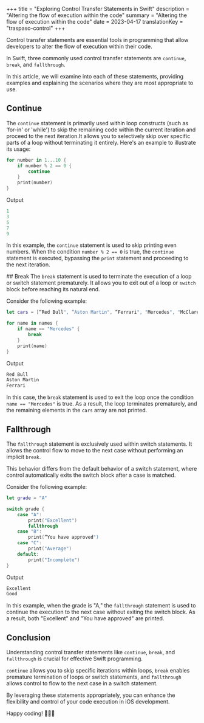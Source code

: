 +++
title = "Exploring Control Transfer Statements in Swift"
description = "Altering the flow of execution within the code"
summary = "Altering the flow of execution within the code"
date = 2023-04-17
translationKey = "traspaso-control"
+++

Control transfer statements are essential tools in programming that allow developers to alter the flow of execution within their code. 

In Swift, three commonly used control transfer statements are `continue`, `break`, and `fallthrough`. 

In this article, we will examine into each of these statements, providing examples and explaining the scenarios where they are most appropriate to use.

## Continue
The `continue` statement is primarily used within loop constructs (such as ‘for-in' or 'while') to skip the remaining code within the current iteration and proceed to the next iteration.It allows you to selectively skip over specific parts of a loop without terminating it entirely.
Here's an example to illustrate its usage:

```swift
for number in 1...10 {
    if number % 2 == 0 {
        continue
    }
    print(number)
}
```

Output
```swift
1
3
5
7
9
```

In this example, the `continue` statement is used to skip printing even numbers. When the condition `number % 2 == 0` is true, the `continue` statement is executed, bypassing the `print` statement and proceeding to the next iteration. 

## Break
The `break` statement is used to terminate the execution of a loop or switch statement prematurely. It allows you to exit out of a loop or `switch` block before reaching its natural end.

Consider the following example:

```swift
let cars = [“Red Bull", “Aston Martin", “Ferrari", "Mercedes", "McClaren"]

for name in names {
    if name == "Mercedes" {
        break
    }
    print(name)
}
```

Output
```swift
Red Bull
Aston Martin
Ferrari
```

In this case, the `break` statement is used to exit the loop once the condition `name == "Mercedes"` is true. As a result, the loop terminates prematurely, and the remaining elements in the `cars` array are not printed.

## Fallthrough
The `fallthrough` statement is exclusively used within switch statements. It allows the control flow to move to the next case without performing an implicit `break`.

This behavior differs from the default behavior of a switch statement, where control automatically exits the switch block after a case is matched.

Consider the following example:

```swift
let grade = "A"

switch grade {
    case "A":
        print("Excellent")
        fallthrough
    case "B":
        print(“You have approved")
    case "C":
        print("Average")
    default:
        print("Incomplete")
}
```

Output
```swift
Excellent
Good
```

In this example, when the grade is "A," the `fallthrough` statement is used to continue the execution to the next case without exiting the switch block. As a result, both "Excellent" and "You have approved" are printed.

## Conclusion
Understanding control transfer statements like `continue`, `break`, and `fallthrough` is crucial for effective Swift programming. 

`continue` allows you to skip specific iterations within loops, `break` enables premature termination of loops or switch statements, and `fallthrough` allows control to flow to the next case in a switch statement.
 
By leveraging these statements appropriately, you can enhance the flexibility and control of your code execution in iOS development.

Happy coding! 👨🏻‍💻

